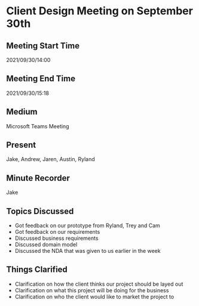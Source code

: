 # Client Design Meeting on September 30th
## Meeting Start Time
2021/09/30/14:00

## Meeting End Time
2021/09/30/15:18

## Medium
Microsoft Teams Meeting

## Present
Jake, Andrew, Jaren, Austin, Ryland

## Minute Recorder
Jake

## Topics Discussed
<ul>
    <li>Got feedback on our prototype from Ryland, Trey and Cam
    <li>Got feedback on our requirements
    <li>Discussed business requirements
    <li>Discussed domain model
    <li>Discussed the NDA that was given to us earlier in the week
</ul>

## Things Clarified
<ul>
    <li>Clarification on how the client thinks our project should be layed out
    <li>Clarification on what this project will be doing for the business
    <li>Clarification on who the client would like to market the project to
</ul>